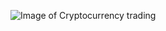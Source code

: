 ![Image of Cryptocurrency trading](https://github.com/tsaqib/ml-playground/blob/master/crypto-trader/btc.png)